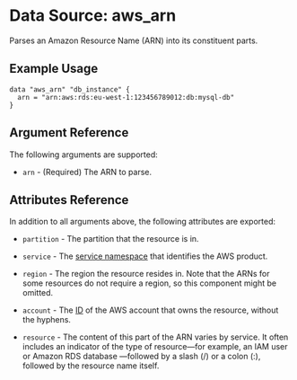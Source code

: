 
# Data Source: aws_arn

Parses an Amazon Resource Name (ARN) into its constituent parts.

## Example Usage

```hcl
data "aws_arn" "db_instance" {
  arn = "arn:aws:rds:eu-west-1:123456789012:db:mysql-db"
}
```

## Argument Reference

The following arguments are supported:

* `arn` - (Required) The ARN to parse.

## Attributes Reference

In addition to all arguments above, the following attributes are exported:

* `partition` - The partition that the resource is in.

* `service` - The [service namespace](https://docs.aws.amazon.com/general/latest/gr/aws-arns-and-namespaces.html#genref-aws-service-namespaces) that identifies the AWS product.

* `region` - The region the resource resides in.
Note that the ARNs for some resources do not require a region, so this component might be omitted.

* `account` - The [ID](https://docs.aws.amazon.com/general/latest/gr/acct-identifiers.html) of the AWS account that owns the resource, without the hyphens.

* `resource` - The content of this part of the ARN varies by service.
It often includes an indicator of the type of resource—for example, an IAM user or Amazon RDS database —followed by a slash (/) or a colon (:), followed by the resource name itself.

